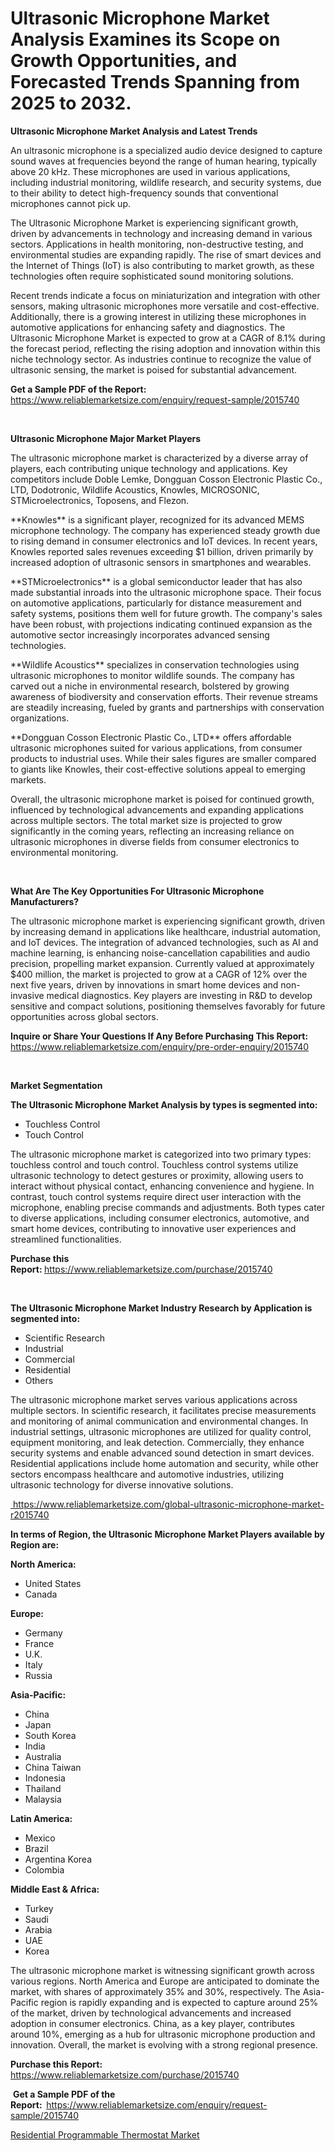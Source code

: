 <p><h1>Ultrasonic Microphone Market Analysis Examines its Scope on Growth Opportunities, and Forecasted Trends Spanning from 2025 to 2032.</h1></p><p><strong>Ultrasonic Microphone Market Analysis and Latest Trends</strong></p>
<p><p>An ultrasonic microphone is a specialized audio device designed to capture sound waves at frequencies beyond the range of human hearing, typically above 20 kHz. These microphones are used in various applications, including industrial monitoring, wildlife research, and security systems, due to their ability to detect high-frequency sounds that conventional microphones cannot pick up.</p><p>The Ultrasonic Microphone Market is experiencing significant growth, driven by advancements in technology and increasing demand in various sectors. Applications in health monitoring, non-destructive testing, and environmental studies are expanding rapidly. The rise of smart devices and the Internet of Things (IoT) is also contributing to market growth, as these technologies often require sophisticated sound monitoring solutions. </p><p>Recent trends indicate a focus on miniaturization and integration with other sensors, making ultrasonic microphones more versatile and cost-effective. Additionally, there is a growing interest in utilizing these microphones in automotive applications for enhancing safety and diagnostics. The Ultrasonic Microphone Market is expected to grow at a CAGR of 8.1% during the forecast period, reflecting the rising adoption and innovation within this niche technology sector. As industries continue to recognize the value of ultrasonic sensing, the market is poised for substantial advancement.</p></p>
<p><strong>Get a Sample PDF of the Report:&nbsp;</strong> <a href="https://www.reliablemarketsize.com/enquiry/request-sample/2015740?utm_campaign=2186&utm_medium=2&utm_source=Github&utm_content=ia&utm_term=12022025&utm_id=ultrasonic-microphone">https://www.reliablemarketsize.com/enquiry/request-sample/2015740</a></p>
<p>&nbsp;</p>
<p><strong>Ultrasonic Microphone Major Market Players</strong></p>
<p><p>The ultrasonic microphone market is characterized by a diverse array of players, each contributing unique technology and applications. Key competitors include Doble Lemke, Dongguan Cosson Electronic Plastic Co., LTD, Dodotronic, Wildlife Acoustics, Knowles, MICROSONIC, STMicroelectronics, Toposens, and Flezon.</p><p>**Knowles** is a significant player, recognized for its advanced MEMS microphone technology. The company has experienced steady growth due to rising demand in consumer electronics and IoT devices. In recent years, Knowles reported sales revenues exceeding $1 billion, driven primarily by increased adoption of ultrasonic sensors in smartphones and wearables.</p><p>**STMicroelectronics** is a global semiconductor leader that has also made substantial inroads into the ultrasonic microphone space. Their focus on automotive applications, particularly for distance measurement and safety systems, positions them well for future growth. The company's sales have been robust, with projections indicating continued expansion as the automotive sector increasingly incorporates advanced sensing technologies.</p><p>**Wildlife Acoustics** specializes in conservation technologies using ultrasonic microphones to monitor wildlife sounds. The company has carved out a niche in environmental research, bolstered by growing awareness of biodiversity and conservation efforts. Their revenue streams are steadily increasing, fueled by grants and partnerships with conservation organizations.</p><p>**Dongguan Cosson Electronic Plastic Co., LTD** offers affordable ultrasonic microphones suited for various applications, from consumer products to industrial uses. While their sales figures are smaller compared to giants like Knowles, their cost-effective solutions appeal to emerging markets.</p><p>Overall, the ultrasonic microphone market is poised for continued growth, influenced by technological advancements and expanding applications across multiple sectors. The total market size is projected to grow significantly in the coming years, reflecting an increasing reliance on ultrasonic microphones in diverse fields from consumer electronics to environmental monitoring.</p></p>
<p>&nbsp;</p>
<p><strong>What Are The Key Opportunities For Ultrasonic Microphone Manufacturers?</strong></p>
<p><p>The ultrasonic microphone market is experiencing significant growth, driven by increasing demand in applications like healthcare, industrial automation, and IoT devices. The integration of advanced technologies, such as AI and machine learning, is enhancing noise-cancellation capabilities and audio precision, propelling market expansion. Currently valued at approximately $400 million, the market is projected to grow at a CAGR of 12% over the next five years, driven by innovations in smart home devices and non-invasive medical diagnostics. Key players are investing in R&D to develop sensitive and compact solutions, positioning themselves favorably for future opportunities across global sectors.</p></p>
<p><strong>Inquire or Share Your Questions If Any Before Purchasing This Report:</strong> <a href="https://www.reliablemarketsize.com/enquiry/pre-order-enquiry/2015740?utm_campaign=2186&utm_medium=2&utm_source=Github&utm_content=ia&utm_term=12022025&utm_id=ultrasonic-microphone">https://www.reliablemarketsize.com/enquiry/pre-order-enquiry/2015740</a></p>
<p>&nbsp;</p>
<p><strong>Market Segmentation</strong></p>
<p><strong>The Ultrasonic Microphone Market Analysis by types is segmented into:</strong></p>
<p><ul><li>Touchless Control</li><li>Touch Control</li></ul></p>
<p><p>The ultrasonic microphone market is categorized into two primary types: touchless control and touch control. Touchless control systems utilize ultrasonic technology to detect gestures or proximity, allowing users to interact without physical contact, enhancing convenience and hygiene. In contrast, touch control systems require direct user interaction with the microphone, enabling precise commands and adjustments. Both types cater to diverse applications, including consumer electronics, automotive, and smart home devices, contributing to innovative user experiences and streamlined functionalities.</p></p>
<p><strong>Purchase this Report:&nbsp;</strong><a href="https://www.reliablemarketsize.com/purchase/2015740?utm_campaign=2186&utm_medium=2&utm_source=Github&utm_content=ia&utm_term=12022025&utm_id=ultrasonic-microphone">https://www.reliablemarketsize.com/purchase/2015740</a></p>
<p>&nbsp;</p>
<p><strong>The Ultrasonic Microphone Market Industry Research by Application is segmented into:</strong></p>
<p><ul><li>Scientific Research</li><li>Industrial</li><li>Commercial</li><li>Residential</li><li>Others</li></ul></p>
<p><p>The ultrasonic microphone market serves various applications across multiple sectors. In scientific research, it facilitates precise measurements and monitoring of animal communication and environmental changes. In industrial settings, ultrasonic microphones are utilized for quality control, equipment monitoring, and leak detection. Commercially, they enhance security systems and enable advanced sound detection in smart devices. Residential applications include home automation and security, while other sectors encompass healthcare and automotive industries, utilizing ultrasonic technology for diverse innovative solutions.</p></p>
<p><a href="https://www.reliablemarketsize.com/global-ultrasonic-microphone-market-r2015740?utm_campaign=2186&utm_medium=2&utm_source=Github&utm_content=ia&utm_term=12022025&utm_id=ultrasonic-microphone">&nbsp;https://www.reliablemarketsize.com/global-ultrasonic-microphone-market-r2015740</a></p>
<p><strong>In terms of Region, the Ultrasonic Microphone Market Players available by Region are:</strong></p>
<p>
    <p> <strong> North America: </strong>
        <ul>
            <li>United States</li>
            <li>Canada</li>
        </ul>
        </p> 
    <p> <strong> Europe: </strong>
        <ul>
            <li>Germany</li>
            <li>France</li>
            <li>U.K.</li>
            <li>Italy</li>
            <li>Russia</li>
        </ul>
        </p> 
    <p> <strong> Asia-Pacific: </strong>
        <ul>
            <li>China</li>
            <li>Japan</li>
            <li>South Korea</li>
            <li>India</li>
            <li>Australia</li>
            <li>China Taiwan</li>
            <li>Indonesia</li>
            <li>Thailand</li>
            <li>Malaysia</li>
        </ul>
        </p> 
    <p> <strong> Latin America: </strong>
        <ul>
            <li>Mexico</li>
            <li>Brazil</li>
            <li>Argentina Korea</li>
            <li>Colombia</li>
        </ul>
        </p> 
    <p> <strong> Middle East & Africa: </strong>
        <ul>
            <li>Turkey</li>
            <li>Saudi</li>
            <li>Arabia</li>
            <li>UAE</li>
            <li>Korea</li>
        </ul>
    </p>
    </p>
<p><p>The ultrasonic microphone market is witnessing significant growth across various regions. North America and Europe are anticipated to dominate the market, with shares of approximately 35% and 30%, respectively. The Asia-Pacific region is rapidly expanding and is expected to capture around 25% of the market, driven by technological advancements and increased adoption in consumer electronics. China, as a key player, contributes around 10%, emerging as a hub for ultrasonic microphone production and innovation. Overall, the market is evolving with a strong regional presence.</p></p>
<p><strong>Purchase this Report: </strong><a href="https://www.reliablemarketsize.com/purchase/2015740?utm_campaign=2186&utm_medium=2&utm_source=Github&utm_content=ia&utm_term=12022025&utm_id=ultrasonic-microphone">https://www.reliablemarketsize.com/purchase/2015740</a></p>
<p>&nbsp;<strong>Get a Sample PDF of the Report:&nbsp;&nbsp;</strong><a href="https://www.reliablemarketsize.com/enquiry/request-sample/2015740?utm_campaign=2186&utm_medium=2&utm_source=Github&utm_content=ia&utm_term=12022025&utm_id=ultrasonic-microphone">https://www.reliablemarketsize.com/enquiry/request-sample/2015740</a></p>
<p><strong></strong></p>
<p><p><a href="https://github.com/abbislposival/Market-Research-Report-List-1/blob/main/residential-programmable-thermostat-market.md?utm_campaign=2186&utm_medium=2&utm_source=Github&utm_content=ia&utm_term=12022025&utm_id=ultrasonic-microphone">Residential Programmable Thermostat Market</a></p></p>
